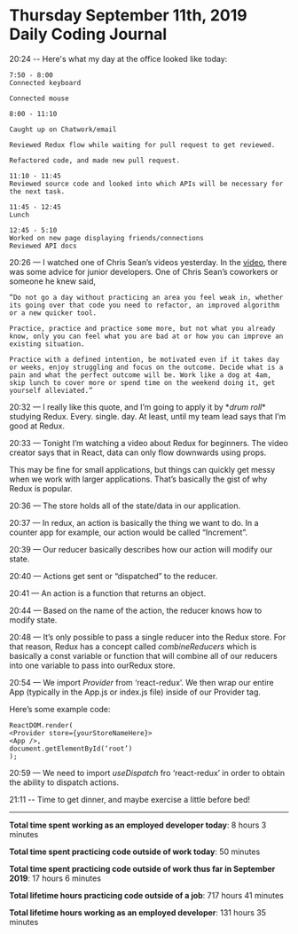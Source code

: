 # Thursday September 11th, 2019 Daily Coding Journal

20:24 -- Here's what my day at the office looked like today:
```
7:50 - 8:00
Connected keyboard

Connected mouse

8:00 - 11:10

Caught up on Chatwork/email

Reviewed Redux flow while waiting for pull request to get reviewed.

Refactored code, and made new pull request.

11:10 - 11:45
Reviewed source code and looked into which APIs will be necessary for the next task.

11:45 - 12:45
Lunch

12:45 - 5:10
Worked on new page displaying friends/connections
Reviewed API docs
```
20:26 — I watched one of Chris Sean’s videos yesterday. In the [video](https://www.youtube.com/watch?v=wA50nSW1l-U), there was some advice for junior developers. One of Chris Sean’s coworkers or someone he knew said,
```
“Do not go a day without practicing an area you feel weak in, whether its going over that code you need to refactor, an improved algorithm or a new quicker tool.

Practice, practice and practice some more, but not what you already know, only you can feel what you are bad at or how you can improve an existing situation.

Practice with a defined intention, be motivated even if it takes day or weeks, enjoy struggling and focus on the outcome. Decide what is a pain and what the perfect outcome will be. Work like a dog at 4am, skip lunch to cover more or spend time on the weekend doing it, get yourself alleviated.”
```

20:32 — I really like this quote, and I’m going to apply it by \**drum roll*\* studying Redux. Every. single. day. At least, until my team lead says that I’m good at Redux.

20:33 — Tonight I’m watching a video about Redux for beginners. The video creator says that in React, data can only flow downwards using props.

This may be fine for small applications, but things can quickly get messy when we work with larger applications. That’s basically the gist of why Redux is popular.

20:36 — The store holds all of the state/data in our application.

20:37 — In redux, an action is basically the thing we want to do. In a counter app for example, our action would be called “Increment”.

20:39 — Our reducer basically describes how our action will modify our state.

20:40 — Actions get sent or “dispatched” to the reducer.

20:41 — An action is a function that returns an object.

20:44 — Based on the name of the action, the reducer knows how to modify state.

20:48 — It’s only possible to pass a single reducer into the Redux store. For that reason, Redux has a concept called *combineReducers* which is basically a const variable or function that will combine all of our reducers into one variable to pass into ourRedux store.

20:54 — We import *Provider* from ‘react-redux’.  We then wrap our entire App (typically in the App.js or index.js file) inside of our Provider tag.

Here’s some example code:
```
ReactDOM.render(
<Provider store={yourStoreNameHere}>
<App />,
document.getElementById(‘root’)
);
```

20:59 — We need to import *useDispatch* fro ‘react-redux’ in order to obtain the ability to dispatch actions.

21:11 -- Time to get dinner, and maybe exercise a little before bed!
___
**Total time spent working as an employed developer today**: 8 hours 3 minutes

**Total time spent practicing code outside of work today**: 50 minutes

**Total time spent practicing code outside of work thus far in September 2019**: 17 hours 6 minutes

**Total lifetime hours practicing code outside of a job**: 717 hours 41 minutes

**Total lifetime hours working as an employed developer**: 131 hours 35 minutes